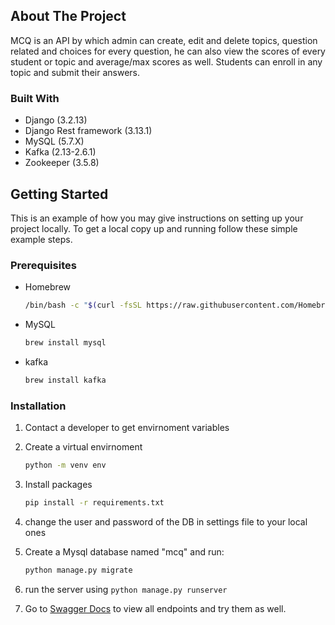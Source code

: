 <!-- ABOUT THE PROJECT -->
## About The Project

MCQ is an API by which admin can create, edit and delete topics, question related and choices for every question, he can also view the scores of every student or topic and average/max scores as well. Students can enroll in any topic and submit their answers.

### Built With


* Django (3.2.13)
* Django Rest framework (3.13.1)
* MySQL (5.7.X)
* Kafka (2.13-2.6.1)
* Zookeeper (3.5.8)

<!-- GETTING STARTED -->
## Getting Started

This is an example of how you may give instructions on setting up your project locally.
To get a local copy up and running follow these simple example steps.

### Prerequisites

* Homebrew
  ```sh
  /bin/bash -c "$(curl -fsSL https://raw.githubusercontent.com/Homebrew/install/HEAD/install.sh)"
  ```
* MySQL
  ```sh
  brew install mysql
  ```
* kafka
  ```sh
  brew install kafka
  ```

### Installation

1. Contact a developer to get envirnoment variables
2. Create a virtual envirnoment
   ```sh
   python -m venv env
   ```
4. Install packages
   ```sh
   pip install -r requirements.txt

5. change the user and password of the DB in settings file to your local ones
   
6. Create a Mysql database named "mcq" and run:
    ```sh
   python manage.py migrate
   ```
7. run the server using ```python manage.py runserver``` 
8. Go to <a href='http://127.0.0.1:8000/swagger/'>Swagger Docs</a> to view all endpoints and try them as well.

